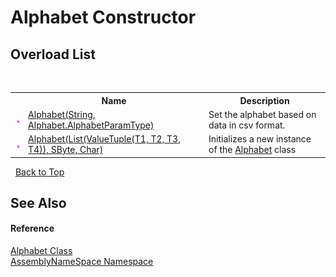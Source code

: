 # Alphabet Constructor 
 


## Overload List
&nbsp;<table><tr><th></th><th>Name</th><th>Description</th></tr><tr><td>![Public method](media/pubmethod.gif "Public method")</td><td><a href="5cda7084-f8a0-3495-46bc-2aba35aa874c">Alphabet(String, Alphabet.AlphabetParamType)</a></td><td>
Set the alphabet based on data in csv format.</td></tr><tr><td>![Public method](media/pubmethod.gif "Public method")</td><td><a href="3004097e-cbe9-9c0d-64a8-a2e073e5834c">Alphabet(List(ValueTuple(T1, T2, T3, T4)), SByte, Char)</a></td><td>
Initializes a new instance of the <a href="b63ab84e-4997-6bc4-30c3-9dc18797e022">Alphabet</a> class</td></tr></table>&nbsp;
<a href="#alphabet-constructor">Back to Top</a>

## See Also


#### Reference
<a href="b63ab84e-4997-6bc4-30c3-9dc18797e022">Alphabet Class</a><br /><a href="6bcc80ef-5cfd-db5f-1eb2-7297d1c16397">AssemblyNameSpace Namespace</a><br />